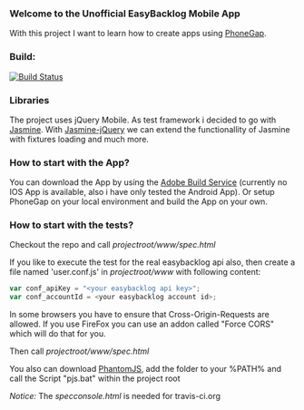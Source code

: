 ### Welcome to the Unofficial EasyBacklog Mobile App

With this project I want to learn how to create apps using [PhoneGap](http://phonegap.com/).

### Build:
[![Build Status](https://travis-ci.org/gabbersepp/unofficial-easy-backlog-mobile.png)](https://travis-ci.org/gabbersepp/unofficial-easy-backlog-mobile)

### Libraries
The project uses jQuery Mobile.
As test framework i decided to go with [Jasmine](https://jasmine.github.io/).
With [Jasmine-jQuery](https://github.com/velesin/jasmine-jquery) we can extend the functionallity of Jasmine with fixtures loading and much more.

### How to start with the App?
You can download the App by using the [Adobe Build Service](https://build.phonegap.com/apps/699181/builds) (currently no IOS App is available, also i have only tested the Android App).
Or setup PhoneGap on your local environment and build the App on your own.

### How to start with the tests?
Checkout the repo and call _projectroot/www/spec.html_ 

If you like to execute the test for the real easybacklog api also, then create a file named 'user.conf.js' in _projectroot/www_ with following content:
```javascript
var conf_apiKey = "<your easybacklog api key>";
var conf_accountId = <your easybacklog account id>;
```

In some browsers you have to ensure that Cross-Origin-Requests are allowed.
If you use FireFox you can use an addon called "Force CORS" which will do that for you.

Then call _projectroot/www/spec.html_

You also can download [PhantomJS](http://phantomjs.org/download.html), add the folder to your %PATH% and call the Script "pjs.bat" within the project root

_Notice:_
The _specconsole.html_ is needed for travis-ci.org

